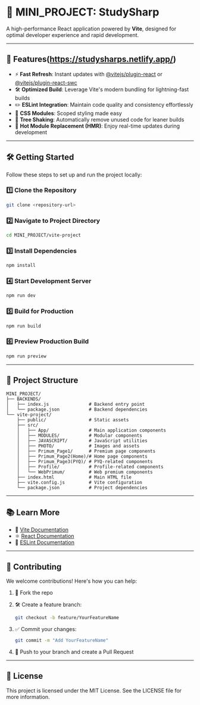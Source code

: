 # 🚀 MINI_PROJECT: StudySharp

A high-performance React application powered by **Vite**, designed for optimal developer experience and rapid development.

---

## 🌟 Features(https://studysharps.netlify.app/)

- ⚡ **Fast Refresh**: Instant updates with [@vitejs/plugin-react](https://github.com/vitejs/plugin-react) or [@vitejs/plugin-react-swc](https://github.com/vitejs/vite-plugin-react-swc)
- 🛠️ **Optimized Build**: Leverage Vite's modern bundling for lightning-fast builds
- ✏️ **ESLint Integration**: Maintain code quality and consistency effortlessly
- 🎨 **CSS Modules**: Scoped styling made easy
- 🌲 **Tree Shaking**: Automatically remove unused code for leaner builds
- 🔁 **Hot Module Replacement (HMR)**: Enjoy real-time updates during development

---

## 🛠️ Getting Started

Follow these steps to set up and run the project locally:

### 1️⃣ Clone the Repository

```bash
git clone <repository-url>
```

### 2️⃣ Navigate to Project Directory

```bash
cd MINI_PROJECT/vite-project
```

### 3️⃣ Install Dependencies

```bash
npm install
```

### 4️⃣ Start Development Server

```bash
npm run dev
```

### 5️⃣ Build for Production

```bash
npm run build
```

### 6️⃣ Preview Production Build

```bash
npm run preview
```

---

## 📁 Project Structure

```
MINI_PROJECT/
├── BACKENDS/
│   ├── index.js               # Backend entry point
│   └── package.json           # Backend dependencies
└── vite-project/
    ├── public/                # Static assets
    ├── src/
    │   ├── App/               # Main application components
    │   ├── MODULES/           # Modular components
    │   ├── JAVASCRIPT/        # JavaScript utilities
    │   ├── PHOTO/             # Images and assets
    │   ├── Primum_Page1/      # Premium page components
    │   ├── Primum_Page2(Home)/# Home page components
    │   ├── Primum_Page3(PYQ)/ # PYQ-related components
    │   ├── Profile/           # Profile-related components
    │   └── WebPrimum/         # Web premium components
    ├── index.html             # Main HTML file
    ├── vite.config.js         # Vite configuration
    └── package.json           # Project dependencies
```

---

## 📚 Learn More

- 📘 [Vite Documentation](https://vitejs.dev/)
- ⚛️ [React Documentation](https://reactjs.org/)
- 📏 [ESLint Documentation](https://eslint.org/)

---

## 🤝 Contributing

We welcome contributions! Here's how you can help:

1. 🍴 Fork the repo
2. 🛠️ Create a feature branch:

   ```bash
   git checkout -b feature/YourFeatureName
   ```

3. ✅ Commit your changes:

   ```bash
   git commit -m "Add YourFeatureName"
   ```

4. 🚀 Push to your branch and create a Pull Request

---

## 📄 License

This project is licensed under the MIT License. See the LICENSE file for more information.
